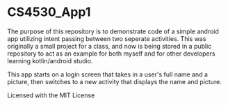 # CS4530_App1

The purpose of this repository is to demonstrate code of a simple android app utilizing intent passing between two seperate activities.
This was originally a small project for a class, and now is being stored in a public repository to act as an example for both myself and
for other developers learning kotlin/android studio.

This app starts on a login screen that takes in a user's full name and a picture, then switches to a new activity that displays the name and picture.

Licensed with the MIT License
